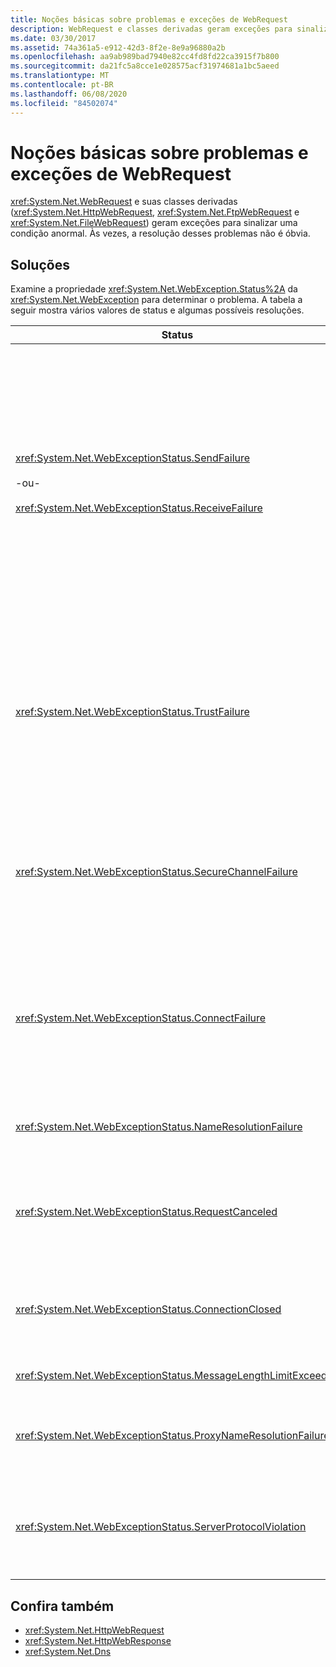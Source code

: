 ```yaml
---
title: Noções básicas sobre problemas e exceções de WebRequest
description: WebRequest e classes derivadas geram exceções para sinalizar condições anormais. Use essas soluções possíveis para resolver essas condições no .NET Framework.
ms.date: 03/30/2017
ms.assetid: 74a361a5-e912-42d3-8f2e-8e9a96880a2b
ms.openlocfilehash: aa9ab989bad7940e82cc4fd8fd22ca3915f7b800
ms.sourcegitcommit: da21fc5a8cce1e028575acf31974681a1bc5aeed
ms.translationtype: MT
ms.contentlocale: pt-BR
ms.lasthandoff: 06/08/2020
ms.locfileid: "84502074"
---
```

# <a name="understanding-webrequest-problems-and-exceptions"></a>Noções básicas sobre problemas e exceções de WebRequest
<xref:System.Net.WebRequest> e suas classes derivadas (<xref:System.Net.HttpWebRequest>, <xref:System.Net.FtpWebRequest> e <xref:System.Net.FileWebRequest>) geram exceções para sinalizar uma condição anormal. Às vezes, a resolução desses problemas não é óbvia.  
  
## <a name="solutions"></a>Soluções  
 Examine a propriedade <xref:System.Net.WebException.Status%2A> da <xref:System.Net.WebException> para determinar o problema. A tabela a seguir mostra vários valores de status e algumas possíveis resoluções.  
  
|Status|Detalhes|Solução|  
|------------|-------------|--------------|  
|<xref:System.Net.WebExceptionStatus.SendFailure><br /><br /> -ou-<br /><br /> <xref:System.Net.WebExceptionStatus.ReceiveFailure>|Há um problema com o soquete subjacente. A conexão pode ter sido redefinida.|Reconecte e envie a solicitação novamente.<br /><br /> Verifique se o último service pack está instalado.<br /><br /> Aumente o valor da propriedade <xref:System.Net.ServicePointManager.MaxServicePointIdleTime%2A?displayProperty=nameWithType>.<br /><br /> Defina <xref:System.Net.HttpWebRequest.KeepAlive%2A?displayProperty=nameWithType> como `false`.<br /><br /> Aumente o número de conexões máximas com a propriedade <xref:System.Net.ServicePointManager.DefaultConnectionLimit%2A>.<br /><br /> Verifique a configuração de proxy.<br /><br /> Se estiver usando o SSL, verifique se o processo do servidor tem permissão para acessar o repositório de Certificados.<br /><br /> Se estiver enviando uma grande quantidade de dados, defina <xref:System.Net.HttpWebRequest.AllowWriteStreamBuffering%2A> como `false`.|  
|<xref:System.Net.WebExceptionStatus.TrustFailure>|Não foi possível validar o certificado do servidor.|Tente abrir o URI usando o Internet Explorer. Resolva os Alertas de Segurança exibidos pelo IE. Se você não conseguir resolver o alerta de segurança, crie uma classe de política de certificação que implementa <xref:System.Net.ICertificatePolicy>, que retorna `true` e passe-o para <xref:System.Net.ServicePointManager.CertificatePolicy%2A>.<br /><br /> Consulte <https://support.microsoft.com/?id=823177>.<br /><br /> Verifique se o certificado da Autoridade de Certificação que assinou o certificado do servidor está adicionado à lista de Autoridades de Certificação Confiáveis no Internet Explorer.<br /><br /> Verifique se o nome do host na URL corresponde ao nome comum do certificado do servidor.|  
|<xref:System.Net.WebExceptionStatus.SecureChannelFailure>|Ocorreu um erro na transação SSL ou há um problema de certificado.|O .NET Framework versão 1.1 apenas dá suporte ao SSL versão 3.0. Se o servidor estiver usando apenas o TLS versão 1.0 ou o SSL versão 2.0, a exceção será gerada. Faça upgrade para o .NET Framework versão 2.0 e defina <xref:System.Net.ServicePointManager.SecurityProtocol%2A> para que ele corresponda ao servidor.<br /><br /> O certificado do cliente foi assinado por uma AC (Autoridade de Certificação) na qual o servidor não confia. Instale o certificado da AC no servidor. Consulte <https://support.microsoft.com/?id=332077>.<br /><br /> Verifique se você tem o último service pack instalado.|  
|<xref:System.Net.WebExceptionStatus.ConnectFailure>|Falha na conexão.|Um firewall ou um proxy está bloqueando a conexão. Modifique o firewall ou o proxy para permitir a conexão.<br /><br /> Designar explicitamente um <xref:System.Net.WebProxy> no aplicativo cliente chamando o <xref:System.Net.WebProxy> Construtor ( `WebServiceProxyClass.Proxy = new WebProxy("http://server:80", true)` ).<br /><br /> Execute o Filemon ou o Regmon para garantir que a identidade do processo de trabalho tenha as permissões necessárias para acessar WSPWSP.dll, HKLM\System\CurrentControlSet\Services\DnsCache ou HKLM\System\CurrentControlSet\Services\WinSock2.|  
|<xref:System.Net.WebExceptionStatus.NameResolutionFailure>|O Serviço de Nomes de Domínio não pôde resolver o nome do host.|Configure o proxy corretamente. Consulte <https://support.microsoft.com/?id=318140>.<br /><br /> Verifique se um software antivírus ou um firewall instalado não está bloqueando a conexão.|  
|<xref:System.Net.WebExceptionStatus.RequestCanceled>|<xref:System.Net.WebRequest.Abort%2A> foi chamado ou ocorreu um erro.|Esse problema pode ser causado por uma carga pesada no cliente ou no servidor. Reduza a carga.<br /><br /> Aumente a configuração do <xref:System.Net.ServicePointManager.DefaultConnectionLimit%2A>.<br /><br /> Confira <https://support.microsoft.com/?id=821268> para modificar as configurações de desempenho do serviço Web.|  
|<xref:System.Net.WebExceptionStatus.ConnectionClosed>|O aplicativo tentou gravar em um soquete que já foi fechado.|O cliente ou o servidor está sobrecarregado. Reduza a carga.<br /><br /> Aumente a configuração do <xref:System.Net.ServicePointManager.DefaultConnectionLimit%2A>.<br /><br /> Confira <https://support.microsoft.com/?id=821268> para modificar as configurações de desempenho do serviço Web.|  
|<xref:System.Net.WebExceptionStatus.MessageLengthLimitExceeded>|O limite definido (<xref:System.Net.HttpWebRequest.MaximumResponseHeadersLength%2A>) no tamanho da mensagem foi excedido.|Aumente o valor da propriedade <xref:System.Net.HttpWebRequest.MaximumResponseHeadersLength%2A>.|  
|<xref:System.Net.WebExceptionStatus.ProxyNameResolutionFailure>|O Serviço de Nomes de Domínio não pôde resolver o nome do host do proxy.|Configure o proxy corretamente. Consulte <https://support.microsoft.com/?id=318140>.<br /><br /> Force <xref:System.Net.HttpWebRequest> a não usar nenhum proxy definindo a propriedade <xref:System.Net.HttpWebRequest.Proxy%2A> como `null`.|  
|<xref:System.Net.WebExceptionStatus.ServerProtocolViolation>|A resposta do servidor não é uma resposta HTTP válida. Esse problema ocorre quando o .NET Framework detecta que a resposta do servidor não é compatível com o HTTP 1.1 RFC. Esse problema pode ocorrer quando a resposta contém cabeçalhos incorretos ou delimitadores de cabeçalho incorretos. O RFC 2616 define o HTTP 1.1 e o formato válido para a resposta do servidor. Para saber mais, confira [RFC 2616 - Hypertext Transfer Protocol – HTTP/1.1](https://tools.ietf.org/html/rfc2616) no site da [IETF (Internet Engineering Task Force)](https://www.ietf.org/).|Obtenha um rastreamento de rede da transação e examine os cabeçalhos na resposta.<br /><br /> Se o aplicativo exigir a resposta do servidor sem a análise (isso pode ser um problema de segurança), defina `useUnsafeHeaderParsing` como `true` no arquivo de configuração. Consulte [ \<httpWebRequest> elemento (configurações de rede)](../configure-apps/file-schema/network/httpwebrequest-element-network-settings.md).|  
  
## <a name="see-also"></a>Confira também

- <xref:System.Net.HttpWebRequest>
- <xref:System.Net.HttpWebResponse>
- <xref:System.Net.Dns>
